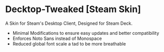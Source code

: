 # Decktop-Tweaked [Steam Skin]

A Skin for Steam's Desktop Client, Designed for Steam Deck.
- Minimal Modifications to ensure easy updates and better compatibility
- Enforces Noto Sans instead of Monospace
- Reduced global font scale a tad to be more breathable
